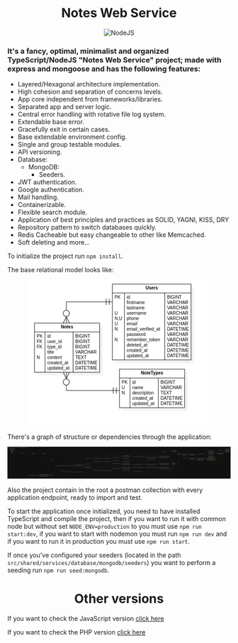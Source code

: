 <h1 align="center">Notes Web Service</h1>
<p align="center">
  <img src="https://seeklogo.com/images/N/nodejs-logo-FBE122E377-seeklogo.com.png" alt="NodeJS">
</p>

### It's a fancy, optimal, minimalist and organized TypeScript/NodeJS "Notes Web Service" project; made with express and mongoose and has the following features:

- Layered/Hexagonal architecture implementation.
- High cohesion and separation of concerns levels.
- App core independent from frameworks/libraries.
- Separated app and server logic.
- Central error handling with rotative file log system.
- Extendable base error.
- Gracefully exit in certain cases.
- Base extendable environment config.
- Single and group testable modules.
- API versioning.
- Database:
  - MongoDB:
    - Seeders.
- JWT authentication.
- Google authentication.
- Mail handling.
- Containerizable.
- Flexible search module.
- Application of best principles and practices as SOLID, YAGNI, KISS, DRY
- Repository pattern to switch databases quickly.
- Redis Cacheable but easy changeable to other like Memcached.
- Soft deleting and more...

To initialize the project run ```npm install```.

The base relational model looks like:
<p align="center">
  <img src="reference-relational-model.png" alt="Relational Model">
</p>

There's a graph of structure or dependencies through the application:
<p align="center">
  <img src="dependency-graph.svg" alt="Graph">
</p>

Also the project contain in the root a postman collection with every application endpoint, ready to import and test.

To start the application once initialized, you need to have installed TypeScript and compile the project, then if you want to run it with common node but without set ```NODE_ENV=production``` to you must use ```npm run start:dev```, if you want to start with nodemon you must run ```npm run dev``` and if you want to run it in production you must use ```npm run start```.

If once you've configured your seeders (located in the path ```src/shared/services/database/mongodb/seeders```) you want to perform a seeding run ```npm run seed:mongodb```.

<h1 align="center">Other versions</h1>

If you want to check the JavaScript version [click here](https://github.com/angsdev/notes_web_service/tree/JavaScript)

If you want to check the PHP version [click here](https://github.com/angsdev/notes_web_service/tree/PHP)
